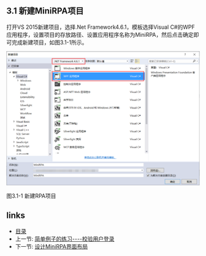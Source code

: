 ## 3.1 新建MiniRPA项目

打开VS 2015新建项目，选择.Net Framework4.6.1，模板选择Visual C#的WPF应用程序，设置项目的存放路径、设置应用程序名称为MiniRPA，然后点击确定即可完成新建项目，如图3.1-1所示。

![](images/3.1-1.png) 

图3.1-1 新建RPA项目

## links
   * [目录](<preface.md>)
   * 上一节: [简单例子的练习----校验用户登录](<02.5.md>)
   * 下一节: [设计MiniRPA界面布局](<03.2.0.md>)